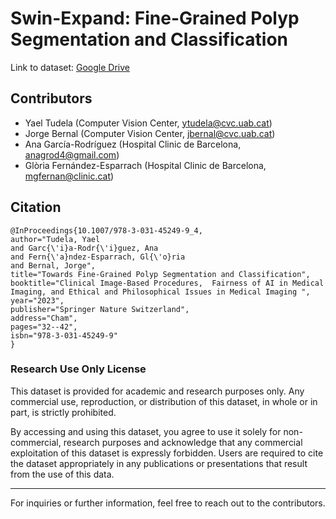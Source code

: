 # Swin-Expand: Fine-Grained Polyp Segmentation and Classification

Link to dataset: [Google Drive](https://drive.google.com/file/d/1rmMLHohni3Vq_fZ-Ddt42vj6C6SSlkvW)

## Contributors
- Yael Tudela (Computer Vision Center, ytudela@cvc.uab.cat)
- Jorge Bernal (Computer Vision Center, jbernal@cvc.uab.cat)
- Ana García-Rodríguez (Hospital Clinic de Barcelona, anagrod4@gmail.com)
- Glòria Fernández-Esparrach (Hospital Clinic de Barcelona, mgfernan@clinic.cat)



## Citation
```
@InProceedings{10.1007/978-3-031-45249-9_4,
author="Tudela, Yael
and Garc{\'i}a-Rodr{\'i}guez, Ana
and Fern{\'a}ndez-Esparrach, Gl{\'o}ria
and Bernal, Jorge",
title="Towards Fine-Grained Polyp Segmentation and Classification",
booktitle="Clinical Image-Based Procedures,  Fairness of AI in Medical Imaging, and Ethical and Philosophical Issues in Medical Imaging ",
year="2023",
publisher="Springer Nature Switzerland",
address="Cham",
pages="32--42",
isbn="978-3-031-45249-9"
}
```
### Research Use Only License
This dataset is provided for academic and research purposes only. Any commercial use, reproduction, or distribution of this dataset, in whole or in part, is strictly prohibited.

By accessing and using this dataset, you agree to use it solely for non-commercial, research purposes and acknowledge that any commercial exploitation of this dataset is expressly forbidden. Users are required to cite the dataset appropriately in any publications or presentations that result from the use of this data.


---

For inquiries or further information, feel free to reach out to the contributors.
